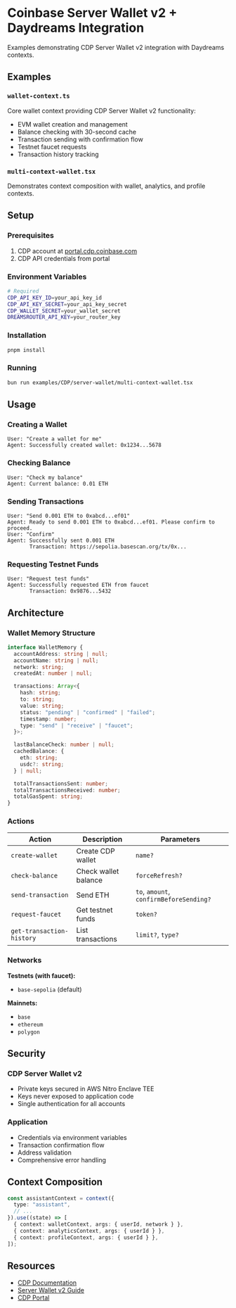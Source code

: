 # Coinbase Server Wallet v2 + Daydreams Integration

Examples demonstrating CDP Server Wallet v2 integration with Daydreams contexts.

## Examples

### `wallet-context.ts`

Core wallet context providing CDP Server Wallet v2 functionality:

- EVM wallet creation and management
- Balance checking with 30-second cache
- Transaction sending with confirmation flow
- Testnet faucet requests
- Transaction history tracking

### `multi-context-wallet.tsx`

Demonstrates context composition with wallet, analytics, and profile contexts.

## Setup

### Prerequisites

1. CDP account at [portal.cdp.coinbase.com](https://portal.cdp.coinbase.com/)
2. CDP API credentials from portal

### Environment Variables

```bash
# Required
CDP_API_KEY_ID=your_api_key_id
CDP_API_KEY_SECRET=your_api_key_secret
CDP_WALLET_SECRET=your_wallet_secret
DREAMSROUTER_API_KEY=your_router_key
```

### Installation

```bash
pnpm install
```

### Running

```bash
bun run examples/CDP/server-wallet/multi-context-wallet.tsx
```

## Usage

### Creating a Wallet

```
User: "Create a wallet for me"
Agent: Successfully created wallet: 0x1234...5678
```

### Checking Balance

```
User: "Check my balance"
Agent: Current balance: 0.01 ETH
```

### Sending Transactions

```
User: "Send 0.001 ETH to 0xabcd...ef01"
Agent: Ready to send 0.001 ETH to 0xabcd...ef01. Please confirm to proceed.
User: "Confirm"
Agent: Successfully sent 0.001 ETH
       Transaction: https://sepolia.basescan.org/tx/0x...
```

### Requesting Testnet Funds

```
User: "Request test funds"
Agent: Successfully requested ETH from faucet
       Transaction: 0x9876...5432
```

## Architecture

### Wallet Memory Structure

```typescript
interface WalletMemory {
  accountAddress: string | null;
  accountName: string | null;
  network: string;
  createdAt: number | null;

  transactions: Array<{
    hash: string;
    to: string;
    value: string;
    status: "pending" | "confirmed" | "failed";
    timestamp: number;
    type: "send" | "receive" | "faucet";
  }>;

  lastBalanceCheck: number | null;
  cachedBalance: {
    eth: string;
    usdc?: string;
  } | null;

  totalTransactionsSent: number;
  totalTransactionsReceived: number;
  totalGasSpent: string;
}
```

### Actions

| Action                    | Description          | Parameters                              |
| ------------------------- | -------------------- | --------------------------------------- |
| `create-wallet`           | Create CDP wallet    | `name?`                                 |
| `check-balance`           | Check wallet balance | `forceRefresh?`                         |
| `send-transaction`        | Send ETH             | `to`, `amount`, `confirmBeforeSending?` |
| `request-faucet`          | Get testnet funds    | `token?`                                |
| `get-transaction-history` | List transactions    | `limit?`, `type?`                       |

### Networks

**Testnets (with faucet):**

- `base-sepolia` (default)

**Mainnets:**

- `base`
- `ethereum`
- `polygon`

## Security

### CDP Server Wallet v2

- Private keys secured in AWS Nitro Enclave TEE
- Keys never exposed to application code
- Single authentication for all accounts

### Application

- Credentials via environment variables
- Transaction confirmation flow
- Address validation
- Comprehensive error handling

## Context Composition

```typescript
const assistantContext = context({
  type: "assistant",
  // ...
}).use((state) => [
  { context: walletContext, args: { userId, network } },
  { context: analyticsContext, args: { userId } },
  { context: profileContext, args: { userId } },
]);
```

## Resources

- [CDP Documentation](https://docs.cdp.coinbase.com/)
- [Server Wallet v2 Guide](https://docs.cdp.coinbase.com/server-wallets/v2/introduction/welcome)
- [CDP Portal](https://portal.cdp.coinbase.com/)
